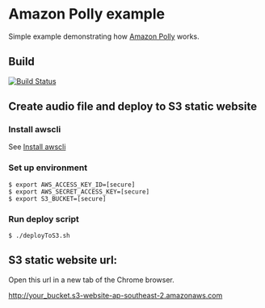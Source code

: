 # Amazon Polly example
Simple example demonstrating how [Amazon Polly](https://aws.amazon.com/polly/details/) works.

## Build
[![Build Status](https://travis-ci.org/kyhau/aws-polly-simple.svg?branch=master)](https://travis-ci.org/kyhau/aws-polly-simple)

## Create audio file and deploy to S3 static website

### Install awscli

See [Install awscli](http://docs.aws.amazon.com/cli/latest/userguide/installing.html)

### Set up environment

```
$ export AWS_ACCESS_KEY_ID=[secure]
$ export AWS_SECRET_ACCESS_KEY=[secure]
$ export S3_BUCKET=[secure]
```
### Run deploy script

```
$ ./deployToS3.sh
```

## S3 static website url: 

Open this url in a new tab of the Chrome browser.

http://your_bucket.s3-website-ap-southeast-2.amazonaws.com
